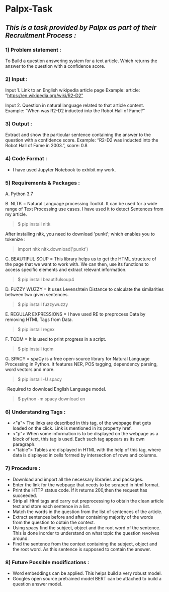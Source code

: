 # Palpx-Task

## <b><i>This is a task provided by Palpx as part of their Recruitment Process :</i></b>

### <b>1) Problem statement :</b>

To Build a question answering system for a text article. Which returns the answer to the question with a confidence score.

### <b>2) Input :</b>

Input 1. Link to an English wikipedia article page
Example: article: “https://en.wikipedia.org/wiki/R2-D2”

Input 2. Question in natural language related to that article content.
Example: “When was R2-D2 inducted into the Robot Hall of Fame?”

### <b>3) Output :</b>

Extract and show the particular sentence containing the answer to the
question with a confidence score.
Example: “R2-D2 was inducted into the Robot Hall of Fame in 2003.”, score: 0.8

### <b>4) Code Format :</b>

- I have used Jupyter Notebook to exhibit my work.

### <b>5) Requirements & Packages :</b>

A. Python 3.7 

B. NLTK = Natural Language processing Toolkit. It can be used for a wide range of Text Processing use cases. I have used it to detect Sentences from my article.

> $ pip install nltk

After installing nltk, you need to download 'punkt'; which enables you to tokenize :

> import nltk
> nltk.download('punkt')

C. BEAUTIFUL SOUP = This library helps us to get the HTML structure of the page that we want to work with. We can then, use its functions to access specific elements and extract relevant information.

> $ pip install beautifulsoup4

D. FUZZY WUZZY = It uses Levenshtein Distance to calculate the similarities between two given sentences.

> $ pip install fuzzywuzzy

E. REGULAR EXPRESSIONS = I have used RE to preprocess Data by removing HTML Tags from Data.

> $ pip install regex

F. TQDM = It is used to print progress in a script.

> $ pip install tqdm

G. SPACY = spaCy is a free open-source library for Natural Language Processing in Python. It features NER, POS tagging, dependency parsing, word vectors and more.

> $ pip install -U spacy

-Required to download English Language model.

> $ python -m spacy download en

### <b>6) Understanding Tags :</b>

- <"a"> The links are described in this tag, of the webpage that gets loaded on the click. Link is mentioned in its property href.
- <"p"> When some information is to be displayed on the webpage as a block of text, this tag is used. Each such tag appears as its own paragraph.
- <"table">  Tables are displayed in HTML with the help of this tag, where data is displayed in cells formed by intersection of rows and columns.

### <b>7) Procedure :</b>

- Download and import all the necessary libraries and packages.
- Enter the link for the webpage that needs to be scraped in html format.
- Print the HTTP status code. If it returns 200,then the request has succeeded.
- Strip all Html tags and carry out preprocessing to obtain the clean article text and store each sentence in a list.
- Match the words in the question from the list of sentences of the article. 
- Extract sentences before and after containing majority of the words from the question to obtain the context.
- Using spacy find the subject, object and the root word of the sentence. This is done inorder to understand on what topic the question revolves around.
- Find the sentence from the context containing the subject, object and the root word. As this sentence is supposed to contain the answer.

### <b>8) Future Possible modifications :</b>

- Word embeddings can be applied. This helps build a very robust model.
- Googles open source pretrained model BERT can be attached to build a question answer model.